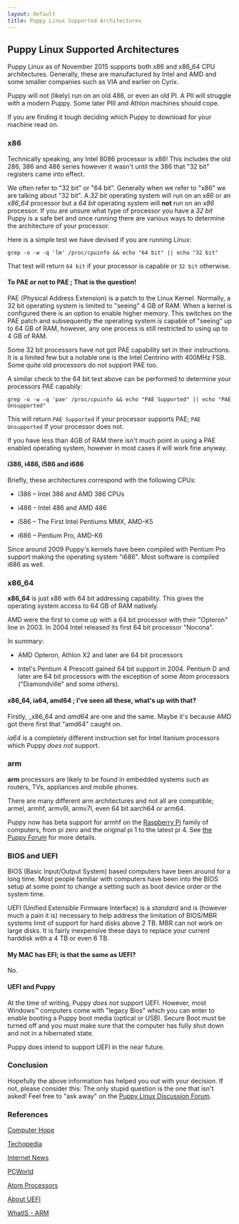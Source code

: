 ```yaml
---
layout: default
title: Puppy Linux Supported Architectures
---
```

## Puppy Linux Supported Architectures

Puppy Linux as of November 2015 supports both x86 and x86_64 CPU architectures.
Generally, these are manufactured by Intel and AMD and some smaller companies
such as VIA and earlier on Cyrix.

Puppy will not (likely) run on an old 486, or even an old PI. A PII will 
struggle with a modern Puppy. Some later PIII and Athlon machines should cope.

If you are finding it tough deciding which Puppy to download for your machine
read on.

### x86

Technically speaking, any Intel 8086 processor is x86! This includes the old
286, 386 and 486 series however it wasn't until the 386 that "32 bit" registers
came into effect.

We often refer to "32 bit" or "64 bit". Generally when we refer to "x86" we are
talking about "32 bit". A _32 bit_ operating system will run on an _x86_ or
an _x86_64_ processor but a _64 bit_ operating system will **not** run on an
_x86_ processor. If you are unsure what type of processor you have a _32 bit_
Puppy is a safe bet and once running there are various ways to determine the
architecture of your processor.

Here is a simple test we have devised if you are running Linux:

`grep -o -w -q 'lm' /proc/cpuinfo && echo "64 bit" || echo "32 bit"`
     
That test will return `64 bit` if your processor is capable or `32 bit`
otherwise. 

#### To PAE or not to PAE ; That is the question!

PAE (Physical Address Extension) is a patch to the Linux Kernel. Normally,
a 32 bit operating system is limited to "seeing" 4 GB of RAM. When a
kernel is configured there is an option to enable higher memory. This switches
on the PAE patch and subsequently the operating system is capable of "seeing"
up to 64 GB of RAM, however, any one process is still restricted to using up 
to 4 GB of RAM.

Some 32 bit processors have not got PAE capability set in their instructions.
It is a limited few but a notable one is the Intel Centrino with 400MHz FSB.
Some quite old processors do not support PAE too.

A similar check to the 64 bit test above can be performed to determine
your processors PAE capabily:

`grep -o -w -q 'pae' /proc/cpuinfo && echo "PAE Supported" || echo "PAE Unsupported"`

This will return `PAE Supported` if your processor supports PAE; 
`PAE Unsupported` if your processor does not. 

If you have less than 4GB of RAM there isn't much point in using a PAE enabled
operating system, however in most cases it will work fine anyway.

#### i386, i486, i586 and i686

Briefly, these architectures correspond with the following CPUs:

  * i386 – Intel 386 and AMD 386 CPUs
  
  * i486 – Intel 486 and AMD 486
  
  * i586 – The First Intel Pentiums MMX, AMD-K5
  
  * i686 – Pentium Pro, AMD-K6
  
Since around 2009 Puppy's kernels have been compiled with Pentium Pro support
making the operating system "i686". Most software is compiled i686 as well.
  
  

### x86_64

**x86_64** is just x86 with 64 bit addressing capability. This gives
the operating system access to 64 GB of RAM natively.

AMD were the first to come up with a 64 bit processor with their "Opteron" line
in 2003. In 2004 Intel released its first 64 bit processor "Nocona".

In summary:

  * AMD Opteron, Athlon X2 and later are 64 bit processors
  
  * Intel's Pentium 4 Prescott gained 64 bit support in 2004.
    Pentium D and later are 64 bit processors with the exception of some
    Atom processors ("Diamondville" and some others).

#### x86_64, ia64, amd64 ; I've seen all these, what's up with that?

Firstly, _x86_64 and _amd64_ are one and the same. Maybe it's because AMD got
there first that "amd64" caught on.

_ia64_ is a completely different instruction set for Intel Itanium processors
which Puppy _does not_ support.

### arm

**arm** processors are likely to be found in embedded systems such as routers,
TVs, appliances and mobile phones.

There are many different arm architectures and not all are compatible; armel,
armhf, armv6l, armv7l, even 64 bit aarch64 or arm64.

Puppy now has beta support for armhf on the [Raspberry Pi](https://www.raspberrypi.org) family
of computers, from pi zero and the original pi 1 to the latest pi 4. See [the Puppy Forum](http://murga-linux.com/puppy/viewtopic.php?t=116841)
for more details.

### BIOS and UEFI

BIOS (Basic Input/Output System) based computers have been around for a long
time. Most people familiar with computers have been into the BIOS setup at some
point to change a setting such as boot device order or the system time.

UEFI (Unified Extensible Firmware Interface) is a _standard_ and is 
(however much a pain it is) necessary to help address the limitation
of BIOS/MBR systems limit of support for hard disks above 2 TB. MBR can 
not work on large disks. It is fairly inexpensive these days to replace your
current harddisk with a 4 TB or even 6 TB.


#### My MAC has EFI; is that the same as UEFI?

No.

#### UEFI and Puppy

At the time of writing, Puppy _does not_ support UEFI. However, most Windows™
computers come with "legacy Bios" which you can enter to enable booting a
Puppy boot media (optical or USB). Secure Boot must be turned off and you
must make sure that the computer has fully shut down and not in a hibernated
state.

Puppy does intend to support UEFI in the near future.

### Conclusion

Hopefully the above information has helped you out with your decision. If not,
please consider this: The only stupid question is the one that isn't asked!
Feel free to "ask away" on the 
[Puppy Linux Discussion Forum](http://murga-linux.com/puppy).

### References
[Computer Hope](http://www.computerhope.com/jargon/num/32bit.htm)

[Techopedia](https://www.techopedia.com/definition/5334/x86-architecture)

[Internet News](http://www.internetnews.com/ent-news/article.php/3518781)

[PCWorld](http://www.pcworld.com/article/116631/article.html)

[Atom Processors](https://en.wikipedia.org/wiki/List_of_Intel_Atom_microprocessors)

[About UEFI](http://www.uefi.org/about)

[WhatIS - ARM](https://whatis.techtarget.com/definition/ARM-processor)
